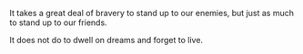 It takes a great deal of bravery to stand up to our enemies, 
but just as much to stand up to our friends.

It does not do to dwell on dreams and forget to live.

<!-- J.K. Rowling, Harry Potter and the Sorcerer's Stone -->


